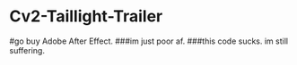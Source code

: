 ﻿# Cv2-Taillight-Trailer
#go buy Adobe After Effect. 
###im just poor af. 
###this code sucks. im still suffering.
